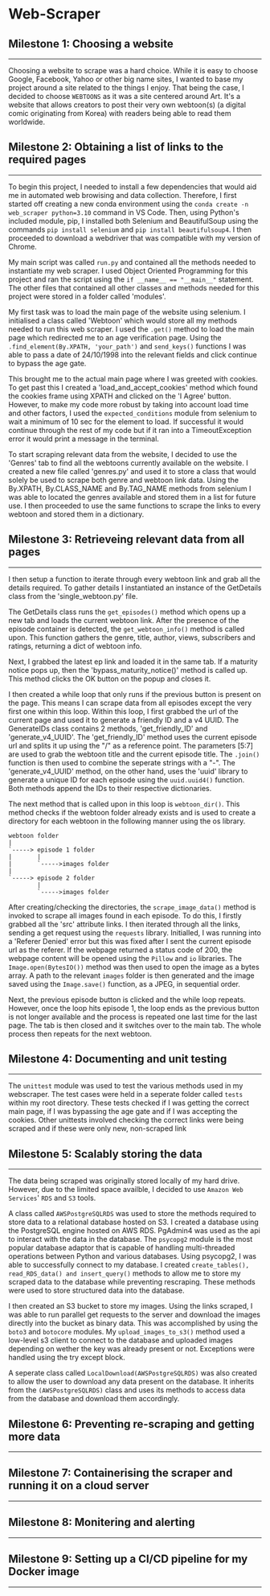 # **Web-Scraper**

## **Milestone 1: Choosing a website**

---

Choosing a website to scrape was a hard choice. While it is easy to choose Google, Facebook, Yahoo or other big name sites, I wanted to base my project around a site related to the things I enjoy. That being the case, I decided to choose `WEBTOONS` as it was a site centered around Art. It's a website that allows creators to post their very own webtoon(s) (a digital comic originating from Korea) with readers being able to read them worldwide.

## **Milestone 2: Obtaining a list of links to the required pages**

---

To begin this project, I needed to install a few dependencies that would aid me in automated web browising and data collection. Therefore, I first started off creating a new conda environment using the `conda create -n web_scraper python=3.10` command in VS Code. Then, using Python's included module, pip, I installed both Selenium and BeautifulSoup using the commands `pip install selenium` and `pip install beautifulsoup4`. I then proceeded to download a webdriver that was compatible with my version of Chrome.

My main script was called `run.py` and contained all the methods needed to instantiate my web scraper. I used Object Oriented Programming for this project and ran the script using the `if __name__ == "__main__"` statement. The other files that contained all other classes and methods needed for this project were stored in a folder called 'modules'.

My first task was to load the main page of the website using selenium. I initialised a class called 'Webtoon' which would store all my methods needed to run this web scraper. I used the `.get()` method to load the main page which redirected me to an age verification page. Using the `.find_element(By.XPATH, 'your_path')` and `send_keys()` functions I was able to pass a date of 24/10/1998 into the relevant fields and click continue to bypass the age gate.

This brought me to the actual main page where I was greeted with cookies. To get past this I created a 'load_and_accept_cookies' method which found the cookies frame using XPATH and clicked on the 'I Agree' button. However, to make my code more robust by taking into account load time and other factors, I used the `expected_conditions` module from selenium to wait a minimum of 10 sec for the element to load. If successful it would continue through the rest of my code but if it ran into a TimeoutException error it would print a message in the terminal.

To start scraping relevant data from the website, I decided to use the 'Genres' tab to find all the webtoons currently available on the website. I created a new file called 'genres.py' and used it to store a class that would solely be used to scrape both genre and webtoon link data. Using the By.XPATH, By.CLASS_NAME and By.TAG_NAME methods from selenium I was able to located the genres available and stored them in a list for future use. I then proceeded to use the same functions to scrape the links to every webtoon and stored them in a dictionary.

## **Milestone 3: Retrieveing relevant data from all pages**

---

I then setup a function to iterate through every webtoon link and grab all the details required. To gather details I instantiated an instance of the GetDetails class from the 'single_webtoon.py' file.

The GetDetails class runs the `get_episodes()` method which opens up a new tab and loads the current webtoon link. After the presence of the episode container is detected, the `get_webtoon_info()` method is called upon. This function gathers the genre, title, author, views, subscribers and ratings, returning a dict of webtoon info.

Next, I grabbed the latest ep link and loaded it in the same tab. If a maturity notice pops up, then the 'bypass_maturity_notice()' method is called up. This method clicks the OK button on the popup and closes it.

I then created a while loop that only runs if the previous button is present on the page. This means I can scrape data from all episodes except the very first one within this loop. Within this loop, I first grabbed the url of the current page and used it to generate a friendly ID and a v4 UUID. The GenerateIDs class contains 2 methods, 'get_friendly_ID' and 'generate_v4_UUID'. The 'get_friendly_ID' method uses the current episode url and splits it up using the "/" as a reference point. The parameters [5:7] are used to grab the webtoon title and the current episode title. The `.join()` function is then used to combine the seperate strings with a "-". The 'generate_v4_UUID' method, on the other hand, uses the 'uuid' library to generate a unique ID for each episode using the `uuid.uuid4()` function. Both methods append the IDs to their respective dictionaries.

The next method that is called upon in this loop is `webtoon_dir()`. This method checks if the webtoon folder already exists and is used to create a directory for each webtoon in the following manner using the os library.

```
webtoon folder
|
`-----> episode 1 folder
|       |
|       `----->images folder
|
`-----> episode 2 folder
        |
        `----->images folder
```

After creating/checking the directories, the `scrape_image_data()` method is invoked to scrape all images found in each episode. To do this, I firstly grabbed all the 'src' attribute links. I then iterated through all the links, sending a get request using the `requests` library. Initialled, I was running into a 'Referer Denied' error but this was fixed after I sent the current episode url as the referer. If the webpage returned a status code of 200, the webpage content will be opened using the `Pillow` and `io` libraries. The `Image.open(BytesIO())` method was then used to open the image as a bytes array. A path to the relevant `images` folder is then generated and the image saved using the `Image.save()` function, as a JPEG, in sequential order.

Next, the previous episode button is clicked and the while loop repeats. However, once the loop hits episode 1, the loop ends as the previous button is not longer available and the process is repeated one last time for the last page. The tab is then closed and it switches over to the main tab. The whole process then repeats for the next webtoon.

## **Milestone 4: Documenting and unit testing**

---

The `unittest` module was used to test the various methods used in my webscraper. The test cases were held in a seperate folder called `tests` within my root directory. These tests checked if I was getting the correct main page, if I was bypassing the age gate and if I was accepting the cookies. Other unittests involved checking the correct links were being scraped and if these were only new, non-scraped link

## **Milestone 5: Scalably storing the data**

---

The data being scraped was originally stored locally of my hard drive. However, due to the limited space availble, I decided to use `Amazon Web Services`' `RDS` and `S3` tools.

A class called `AWSPostgreSQLRDS` was used to store the methods required to store data to a relational database hosted on S3. I created a database using the PostgreSQL engine hosted on AWS RDS. PgAdmin4 was used as the api to interact with the data in the database. The `psycopg2` module is the most popular database adaptor that is capable of handling multi-threaded operations between Python and various databases. Using psycopg2, I was able to successfully connect to my database. I created `create_tables(), read_RDS_data() and insert_query()` methods to allow me to store my scraped data to the database while preventing rescraping. These methods were used to store structured data into the database.

I then created an S3 bucket to store my images. Using the links scraped, I was able to run parallel get requests to the server and download the images directly into the bucket as binary data. This was accomplished by using the `boto3` and `botocore` modules. My `upload_images_to_s3()` method used a low-level s3 client to connect to the database and uploaded images depending on wether the key was already present or not. Exceptions were handled using the try except block.

A seperate class called `LocalDownload(AWSPostgreSQLRDS)` was also created to allow the user to download any data present on the database. It inherits from the `(AWSPostgreSQLRDS)` class and uses its methods to access data from the database and download them accordingly.

## **Milestone 6: Preventing re-scraping and getting more data**

---

## **Milestone 7: Containerising the scraper and running it on a cloud server**

---

## **Milestone 8: Monitering and alerting**

---

## **Milestone 9: Setting up a CI/CD pipeline for my Docker image**

---

